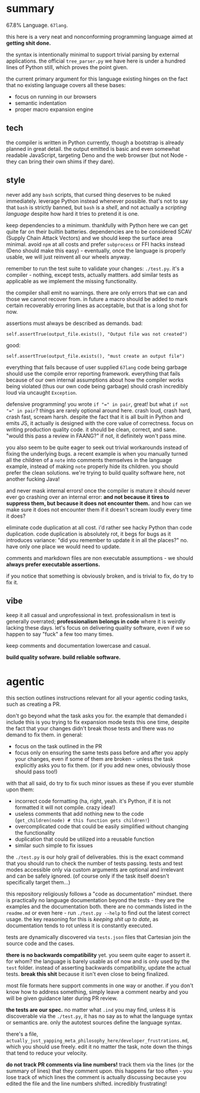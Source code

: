 # summary

67.8% Language. `67lang`.

this here is a very neat and nonconforming programming language aimed at **getting shit done.** 

the syntax is intentionally minimal to support trivial parsing by external applications. the official `tree_parser.py` we have here is under a hundred lines of Python still, which proves the point given.

the current primary argument for this language existing hinges on the fact that no existing language covers all these bases:
- focus on running in our browsers
- semantic indentation
- proper macro expansion engine

## tech

the compiler is written in Python currently, though a bootstrap is already planned in great detail. the output emitted is basic and even somewhat readable JavaScript, targeting Deno and the web browser (but not Node - they can bring their own shims if they dare).

## style

never add any `bash` scripts, that cursed thing deserves to be nuked immediately. leverage Python instead whenever possible. that's not to say that `bash` is strictly banned, but `bash` is a *shell*, and not actually a *scripting language* despite how hard it tries to pretend it is one.

keep dependencies to a minimum. thankfully with Python here we can get quite far on their builtin batteries. dependencies are to be considered SCAV (Supply Chain Attack Vectors) and we should keep the surface area minimal. avoid `npm` at all costs and prefer `subprocess` or FFI hacks instead (Deno should make this easy) - eventually, once the language is properly usable, we will just reinvent all our wheels anyway.

remember to run the test suite to validate your changes: `./test.py`. it's a compiler - nothing, except tests, actually mattters. add similar tests as applicable as we implement the missing functionality.

the compiler shall emit no warnings. there are only errors that we can and those we cannot recover from. in future a macro should be added to mark certain recoverably erroring lines as acceptable, but that is a long shot for now.

assertions must always be described as demands. bad:

```
self.assertTrue(output_file.exists(), "Output file was not created")
```

good:

```
self.assertTrue(output_file.exists(), "must create an output file")
```

everything that fails because of user supplied `67lang` code being garbage should use the compile error reporting framework. everything that fails because of our own internal assumptions about how the compiler works being violated (thus our own code being garbage) should crash incredibly loud via uncaught `Exception`.

defensive programming! you wrote `if "=" in pair`, great! but what `if not "=" in pair`? things are rarely optional around here. crash loud, crash hard, crash fast, scream harsh. despite the fact that it is all built in Python and emits JS, it actually is designed with the core value of correctness. focus on writing production quality code. it should be clean, correct, and sane. "would this pass a review in FAANG?" if not, it definitely won't pass mine.

you also seem to be quite eager to seek out trivial workarounds instead of fixing the underlying bugs. a recent example is when you manually turned all the children of a `note` into comments themselves in the language example, instead of making `note` properly hide its children. you should prefer the clean solutions. we're trying to build quality software here, not another fucking Java!

and never mask internal errors! once the compiler is mature it should never ever go crashing over an internal error: **and not because it tires to suppress them, but because it does not encounter them.** and how can we make sure it does not encounter them if it doesn't scream loudly every time it does?

eliminate code duplication at all cost. i'd rather see hacky Python than code duplication. code duplication is absolutely rot, it begs for bugs as it introduces variance: "did you remember to update it in all the places?" no. have only one place we would need to update.

comments and markdown files are non executable assumptions - we should **always prefer executable assertions.**

if you notice that something is obviously broken, and is trivial to fix, do try to fix it.

## vibe

keep it all casual and unprofessional in text. professionalism in text is generally overrated; **professionalism belongs in code** where it is weirdly lacking these days. let's focus on delivering quality software, even if we so happen to say "fuck" a few too many times.

keep comments and documentation lowercase and casual.

**build quality sofware. build reliable software.**

# agentic

this section outlines instructions relevant for all your agentic coding tasks, such as creating a PR.

don't go beyond what the task asks you for. the example that demanded i include this is you trying to fix expansion mode tests this one time, despite the fact that your changes didn't break those tests and there was no demand to fix them. in general:
- focus on the task outlined in the PR
- focus only on ensuring the same tests pass before and after you apply your changes, even if some of them are broken - unless the task explicitly asks you to fix them. (or if you add new ones, obviously those should pass too!)

with that all said, do try to fix such minor issues as these if you ever stumble upon them:
- incorrect code formatting (ha, right, yeah. it's Python, if it is not formatted it will not compile. crazy idea!)
- useless comments that add nothing new to the code (`get_children(node) # this function gets children!`)
- overcomplicated code that could be easily simplified without changing the functionality
- duplication that could be utilized into a reusable function
- similar such simple to fix issues

the `./test.py` is our holy grail of deliverables. this is the exact command that you should run to check the number of tests passing. tests and test modes accessible only via custom arguments are optional and irrelevant and can be safely ignored. (of course only if the task itself doesn't specifically target them...)

this repository religiously follows a "code as documentation" mindset. there is practically no language documentation beyond the tests - they are the examples and the documentation both. there are no commands listed in the `readme.md` or even here - run `./test.py --help` to find out the latest correct usage. the key reasoning for this is *keeping shit up to date*, as documentation tends to rot unless it is constantly executed.

tests are dynamically discovered via `tests.json` files that Cartesian join the source code and the cases.

**there is no backwards compatibility** yet. you seem quite eager to assert it. for whom? the language is barely usable as of now and is only used by the `test` folder. instead of asserting backwards compatibility, update the actual tests. **break this shit** because it isn't even close to being finalized.

most file formats here support comments in one way or another. if you don't know how to address something, simply leave a comment nearby and you will be given guidance later during PR review.

**the tests are our spec.** no matter what `.ind` you may find, unless it is discoverable via the `./test.py`, it has no say as to what the language syntax or semantics are. only the autotest sources define the language syntax.

there's a file, `actually_just_yapping_meta_philosophy_here/developer_frustrations.md`, which you should use freely. edit it no matter the task, note down the things that tend to reduce your velocity.

**do not track PR comments via line numbers!** track them via the lines (or the summary of lines) that they comment upon. this happens far too often - you lose track of which lines the comment is actually discussing because you edited the file and the line numbers shifted. incredibly frustrating!
